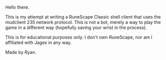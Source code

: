 Hello there.

This is my attempt at writing a RuneScape Classic shell client that uses the mudclient 235 network protocol. This is not a bot, merely a way to play the game in a different way (hopefully saving your wrist in the process).

This is for educational purposes only. I don't own RuneScape, nor am I affiliated with Jagex in any way.

Made by Ryan.